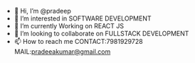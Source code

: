 - 👋 Hi, I’m @pradeep
- 👀 I’m interested in SOFTWARE DEVELOPMENT
- 🌱 I’m currently Working on REACT JS
- 💞️ I’m looking to collaborate on FULLSTACK DEVELOPMENT
- 📫 How to reach me CONTACT:7981929728
    MAIL:pradeeakumar@gmail.com

<!---
pradeea/pradeea is a ✨ special ✨ repository because its `README.md` (this file) appears on your GitHub profile.
You can click the Preview link to take a look at your changes.
--->
